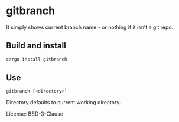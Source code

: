 # gitbranch

It simply shows current branch name - or nothing if it isn’t a git repo.

## Build and install

```sh
cargo install gitbranch
```

## Use

```sh
gitbranch [<directory>]
```

Directory defaults to current working directory.

License: BSD-3-Clause
